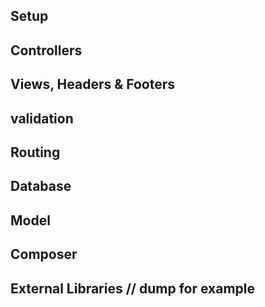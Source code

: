 ## Setup
## Controllers
## Views, Headers & Footers
## validation
## Routing
## Database
## Model
## Composer
## External Libraries // dump for example